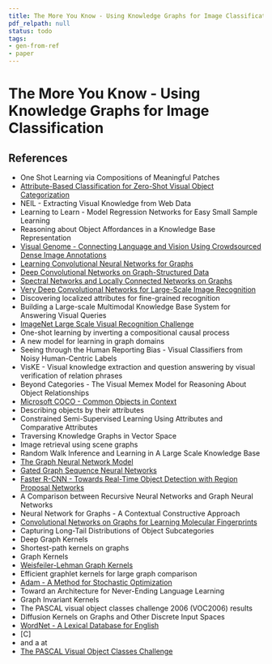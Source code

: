 ```yaml
---
title: The More You Know - Using Knowledge Graphs for Image Classification
pdf_relpath: null
status: todo
tags:
- gen-from-ref
- paper
---
```


# The More You Know - Using Knowledge Graphs for Image Classification

## References

- One Shot Learning via Compositions of Meaningful Patches
- [Attribute-Based Classification for Zero-Shot Visual Object Categorization](./attribute-based-classification-for-zero-shot-visual-object-categorization.md)
- NEIL - Extracting Visual Knowledge from Web Data
- Learning to Learn - Model Regression Networks for Easy Small Sample Learning
- Reasoning about Object Affordances in a Knowledge Base Representation
- [Visual Genome - Connecting Language and Vision Using Crowdsourced Dense Image Annotations](./visual-genome-connecting-language-and-vision-using-crowdsourced-dense-image-annotations.md)
- [Learning Convolutional Neural Networks for Graphs](./learning-convolutional-neural-networks-for-graphs.md)
- [Deep Convolutional Networks on Graph-Structured Data](./deep-convolutional-networks-on-graph-structured-data.md)
- [Spectral Networks and Locally Connected Networks on Graphs](./spectral-networks-and-locally-connected-networks-on-graphs.md)
- [Very Deep Convolutional Networks for Large-Scale Image Recognition](./very-deep-convolutional-networks-for-large-scale-image-recognition.md)
- Discovering localized attributes for fine-grained recognition
- Building a Large-scale Multimodal Knowledge Base System for Answering Visual Queries
- [ImageNet Large Scale Visual Recognition Challenge](./imagenet-large-scale-visual-recognition-challenge.md)
- One-shot learning by inverting a compositional causal process
- A new model for learning in graph domains
- Seeing through the Human Reporting Bias - Visual Classifiers from Noisy Human-Centric Labels
- VisKE - Visual knowledge extraction and question answering by visual verification of relation phrases
- Beyond Categories - The Visual Memex Model for Reasoning About Object Relationships
- [Microsoft COCO - Common Objects in Context](./microsoft-coco-common-objects-in-context.md)
- Describing objects by their attributes
- Constrained Semi-Supervised Learning Using Attributes and Comparative Attributes
- Traversing Knowledge Graphs in Vector Space
- Image retrieval using scene graphs
- Random Walk Inference and Learning in A Large Scale Knowledge Base
- [The Graph Neural Network Model](./the-graph-neural-network-model.md)
- [Gated Graph Sequence Neural Networks](./gated-graph-sequence-neural-networks.md)
- [Faster R-CNN - Towards Real-Time Object Detection with Region Proposal Networks](./faster-r-cnn-towards-real-time-object-detection-with-region-proposal-networks.md)
- A Comparison between Recursive Neural Networks and Graph Neural Networks
- Neural Network for Graphs - A Contextual Constructive Approach
- [Convolutional Networks on Graphs for Learning Molecular Fingerprints](./convolutional-networks-on-graphs-for-learning-molecular-fingerprints.md)
- Capturing Long-Tail Distributions of Object Subcategories
- Deep Graph Kernels
- Shortest-path kernels on graphs
- Graph Kernels
- [Weisfeiler-Lehman Graph Kernels](./weisfeiler-lehman-graph-kernels.md)
- Efficient graphlet kernels for large graph comparison
- [Adam - A Method for Stochastic Optimization](./adam-a-method-for-stochastic-optimization.md)
- Toward an Architecture for Never-Ending Language Learning
- Graph Invariant Kernels
- The PASCAL visual object classes challenge 2006 (VOC2006) results
- Diffusion Kernels on Graphs and Other Discrete Input Spaces
- [WordNet - A Lexical Database for English](./wordnet-a-lexical-database-for-english.md)
- [C]
- and a at
- [The PASCAL Visual Object Classes Challenge](./the-pascal-visual-object-classes-challenge.md)

